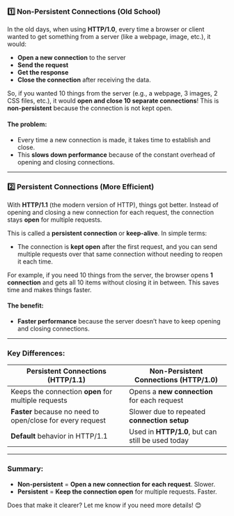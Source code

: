 
### 1️⃣ **Non-Persistent Connections (Old School)**

In the old days, when using **HTTP/1.0**, every time a browser or client wanted to get something from a server (like a webpage, image, etc.), it would:
- **Open a new connection** to the server
- **Send the request**
- **Get the response**
- **Close the connection** after receiving the data.

So, if you wanted 10 things from the server (e.g., a webpage, 3 images, 2 CSS files, etc.), it would **open and close 10 separate connections**! This is **non-persistent** because the connection is not kept open.

#### The problem:
- Every time a new connection is made, it takes time to establish and close.
- This **slows down performance** because of the constant overhead of opening and closing connections.

---

### 2️⃣ **Persistent Connections (More Efficient)**

With **HTTP/1.1** (the modern version of HTTP), things got better. Instead of opening and closing a new connection for each request, the connection stays **open** for multiple requests.

This is called a **persistent connection** or **keep-alive**. In simple terms:
- The connection is **kept open** after the first request, and you can send multiple requests over that same connection without needing to reopen it each time.

For example, if you need 10 things from the server, the browser opens **1 connection** and gets all 10 items without closing it in between. This saves time and makes things faster.

#### The benefit:
- **Faster performance** because the server doesn’t have to keep opening and closing connections.

---

### Key Differences:

| **Persistent Connections** (HTTP/1.1) | **Non-Persistent Connections** (HTTP/1.0) |
|---------------------------------------|-------------------------------------------|
| Keeps the connection **open** for multiple requests | Opens a **new connection** for each request |
| **Faster** because no need to open/close for every request | Slower due to repeated **connection setup** |
| **Default** behavior in HTTP/1.1 | Used in **HTTP/1.0**, but can still be used today |

---

### Summary:
- **Non-persistent** = **Open a new connection for each request**. Slower.
- **Persistent** = **Keep the connection open** for multiple requests. Faster.

Does that make it clearer? Let me know if you need more details! 😊
